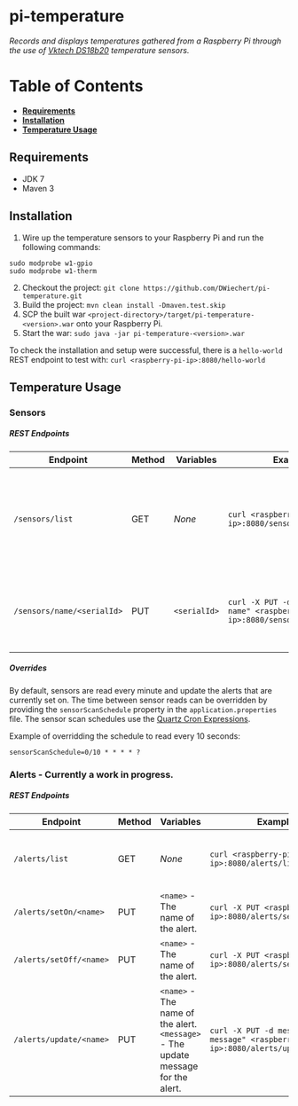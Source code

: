 # pi-temperature
*Records and displays temperatures gathered from a Raspberry Pi through the use of [Vktech DS18b20](http://www.amazon.com/Vktech-DS18b20-Waterproof-Temperature-Transmitter/dp/B00CHEZ250/ref=sr_1_7?ie=UTF8&qid=1423584993&sr=8-7&keywords=raspberry+pi+temperature+sensor) temperature sensors.*

# Table of Contents
* **[Requirements](#requirements)**
* **[Installation](#installation)**
* **[Temperature Usage](#temperature-usage)**

## Requirements
* JDK 7
* Maven 3

## Installation
1. Wire up the temperature sensors to your Raspberry Pi and run the following commands:
```
sudo modprobe w1-gpio
sudo modprobe w1-therm
```
2. Checkout the project:
```git clone https://github.com/DWiechert/pi-temperature.git```
3. Build the project:
```mvn clean install -Dmaven.test.skip```
4. SCP the built war `<project-directory>/target/pi-temperature-<version>.war` onto your Raspberry Pi.
5. Start the war:
```sudo java -jar pi-temperature-<version>.war```

To check the installation and setup were successful, there is a `hello-world` REST endpoint to test with:
```curl <raspberry-pi-ip>:8080/hello-world```

## Temperature Usage
### Sensors
##### REST Endpoints

Endpoint | Method | Variables | Example | Description
--- | --- | --- | --- | ---
`/sensors/list` | GET | _None_ | `curl <raspberry-pi-ip>:8080/sensors/list` | Returns a list of all Sensors and their information - name, serialId, tempC, tempF.
`/sensors/name/<serialId>` | PUT | `<serialId>` | `curl -X PUT -d name="Some name" <raspberry-pi-ip>:8080/sensors/name/<name>` | Updates the provided sensor with a user-friendly name.

##### Overrides

By default, sensors are read every minute and update the alerts that are currently set on. The time between sensor reads can be overridden by providing the `sensorScanSchedule` property in the `application.properties` file. The sensor scan schedules use the [Quartz Cron Expressions](http://www.quartz-scheduler.org/documentation/quartz-2.x/tutorials/tutorial-lesson-06).

Example of overridding the schedule to read every 10 seconds:
```
sensorScanSchedule=0/10 * * * * ?
```

### Alerts - Currently a work in progress.
##### REST Endpoints

Endpoint | Method | Variables | Example | Description
--- | --- | --- | --- | ---
`/alerts/list` | GET | _None_ | `curl <raspberry-pi-ip>:8080/alerts/list` | Returns a list of all Alerts and their status (on or off).
`/alerts/setOn/<name>` | PUT | `<name>` - The name of the alert. | `curl -X PUT <raspberry-pi-ip>:8080/alerts/setOn/<name>` | Turns the specified alert on.
`/alerts/setOff/<name>` | PUT | `<name>` - The name of the alert. | `curl -X PUT <raspberry-pi-ip>:8080/alerts/setOff/<name>` | Turns the specified alert off.
`/alerts/update/<name>` | PUT | `<name>` - The name of the alert. `<message>` - The update message for the alert. | `curl -X PUT -d message="Some message" <raspberry-pi-ip>:8080/alerts/update/<name>` | Updates the specified alert with the provided message.
